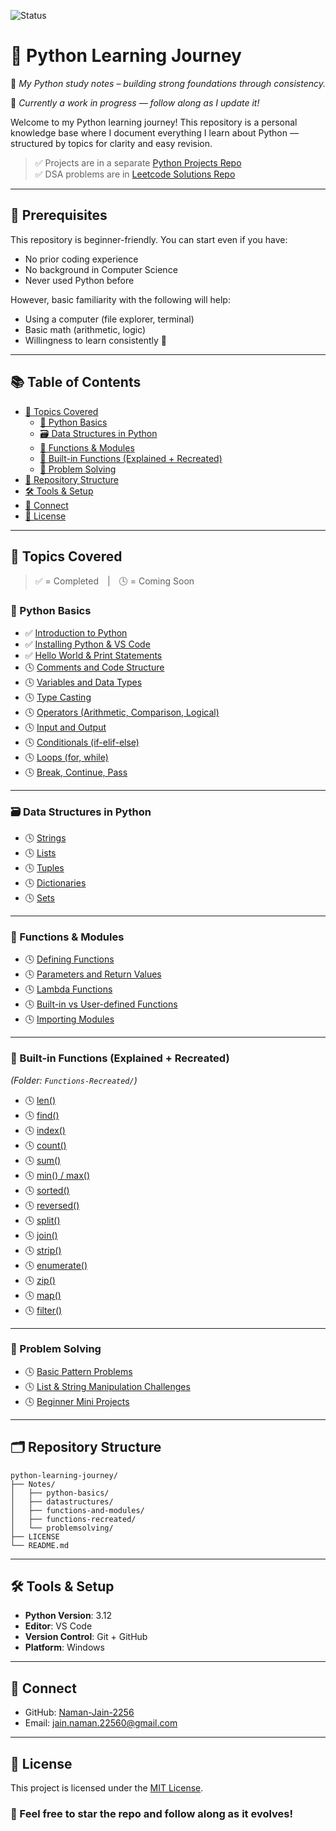 ![Status](https://img.shields.io/badge/Status-In--progress-yellow)

# 🐍 Python Learning Journey

🎯 *My Python study notes – building strong foundations through consistency.*

📌 *Currently a work in progress — follow along as I update it!*

Welcome to my Python learning journey! This repository is a personal knowledge base where I document everything I learn about Python — structured by topics for clarity and easy revision.

> ✅ Projects are in a separate [Python Projects Repo](https://github.com/Naman-Jain-2256/python-projects)  
> ✅ DSA problems are in [Leetcode Solutions Repo](https://github.com/Naman-Jain-2256/leetcode-solutions)

---

## 🧩 Prerequisites

This repository is beginner-friendly. You can start even if you have:

- No prior coding experience
- No background in Computer Science
- Never used Python before

However, basic familiarity with the following will help:

- Using a computer (file explorer, terminal)
- Basic math (arithmetic, logic)
- Willingness to learn consistently 🙂

---

## 📚 Table of Contents

- [🧠 Topics Covered](#topics-covered)
  - [🐍 Python Basics](#python-basics)
  - [🗃 Data Structures in Python](#data-structures-in-python)
  - [🧰 Functions & Modules](#functions--modules)
  - [🔧 Built-in Functions (Explained + Recreated)](#built-in-functions-explained--recreated)
  - [🧪 Problem Solving](#problem-solving)
- [📁 Repository Structure](#repository-structure)
- [🛠 Tools & Setup](#tools--setup)
- [🔗 Connect](#connect)
- [📖 License](#license)

---

## 🧠 Topics Covered

> ✅ = Completed | 🕓 = Coming Soon

### 🐍 Python Basics

- ✅ [Introduction to Python](python-basics/introduction.md)
- ✅ [Installing Python & VS Code](python-basics/installing-python.md)
- ✅ [Hello World & Print Statements](python-basics/hello-world.md)
- 🕓 [Comments and Code Structure](python-basics/comments.md)
- 🕓 [Variables and Data Types](python-basics/variables-data-types.md)
- 🕓 [Type Casting](python-basics/type-casting.md)
- 🕓 [Operators (Arithmetic, Comparison, Logical)](python-basics/operators.md)
- 🕓 [Input and Output](python-basics/input-output.md)
- 🕓 [Conditionals (if-elif-else)](python-basics/conditionals.md)
- 🕓 [Loops (for, while)](python-basics/loops.md)
- 🕓 [Break, Continue, Pass](python-basics/loop-controls.md)

---

### 🗃 Data Structures in Python

- 🕓 [Strings](datastructures/strings.md)
- 🕓 [Lists](datastructures/lists.md)
- 🕓 [Tuples](datastructures/tuples.md)
- 🕓 [Dictionaries](datastructures/dictionaries.md)
- 🕓 [Sets](datastructures/sets.md)

---

### 🧰 Functions & Modules

- 🕓 [Defining Functions](functions-and-modules/functions.md)
- 🕓 [Parameters and Return Values](functions-and-modules/parameters-return.md)
- 🕓 [Lambda Functions](functions-and-modules/lambda.md)
- 🕓 [Built-in vs User-defined Functions](functions-and-modules/builtins-vs-user.md)
- 🕓 [Importing Modules](functions-and-modules/modules.md)

---

### 🔧 Built-in Functions (Explained + Recreated)

*(Folder: `Functions-Recreated/`)*

- 🕓 [len()](functions-recreated/len.md)
- 🕓 [find()](functions-recreated/find.md)
- 🕓 [index()](functions-recreated/index.md)
- 🕓 [count()](functions-recreated/count.md)
- 🕓 [sum()](functions-recreated/sum.md)
- 🕓 [min() / max()](functions-recreated/min-max.md)
- 🕓 [sorted()](functions-recreated/sorted.md)
- 🕓 [reversed()](functions-recreated/reversed.md)
- 🕓 [split()](functions-recreated/split.md)
- 🕓 [join()](functions-recreated/join.md)
- 🕓 [strip()](functions-recreated/strip.md)
- 🕓 [enumerate()](functions-fecreated/rnumerate.md)
- 🕓 [zip()](functions-recreated/zip.md)
- 🕓 [map()](functions-recreated/map.md)
- 🕓 [filter()](functions-recreated/filter.md)

---

### 🧪 Problem Solving

- 🕓 [Basic Pattern Problems](problemsolving/patterns.md)
- 🕓 [List & String Manipulation Challenges](problesolving/list-string-problems.md)
- 🕓 [Beginner Mini Projects](problemsolving/mini-projects.md)

---

## 🗂 Repository Structure
```
python-learning-journey/
├── Notes/
│   ├── python-basics/
│   ├── datastructures/
│   ├── functions-and-modules/
│   ├── functions-recreated/
│   └── problemsolving/
├── LICENSE
└── README.md
```

---

## 🛠 Tools & Setup

- **Python Version**: 3.12  
- **Editor**: VS Code  
- **Version Control**: Git + GitHub  
- **Platform**: Windows

---

## 🔗 Connect

- GitHub: [Naman-Jain-2256](https://github.com/Naman-Jain-2256)  
- Email: jain.naman.22560@gmail.com

---

## 📖 License

This project is licensed under the [MIT License](./LICENSE).

### 📌 Feel free to star the repo and follow along as it evolves!